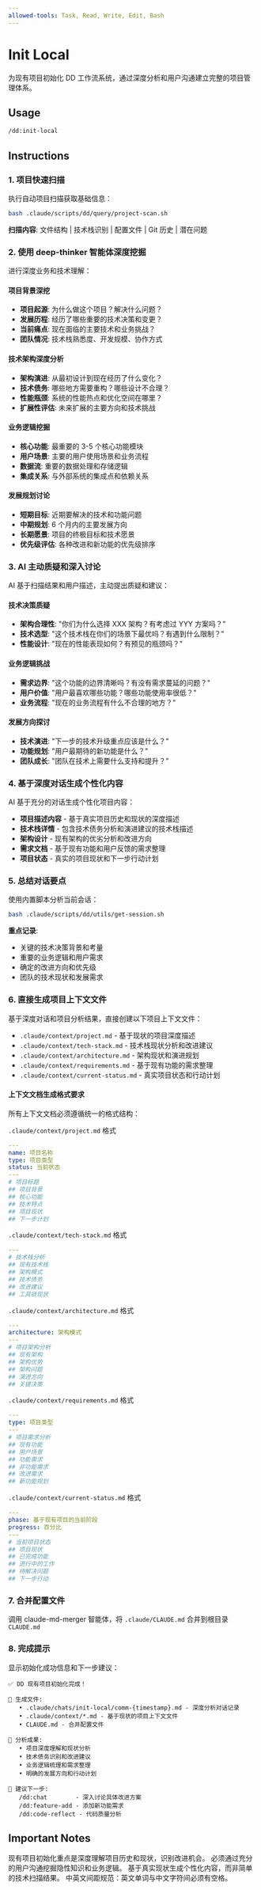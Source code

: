```yaml
---
allowed-tools: Task, Read, Write, Edit, Bash
---
```


# Init Local

为现有项目初始化 DD 工作流系统，通过深度分析和用户沟通建立完整的项目管理体系。

## Usage

```bash
/dd:init-local
```

## Instructions

### 1. 项目快速扫描

执行自动项目扫描获取基础信息：

```bash
bash .claude/scripts/dd/query/project-scan.sh
```

**扫描内容**: 文件结构 | 技术栈识别 | 配置文件 | Git 历史 | 潜在问题

### 2. 使用 deep-thinker 智能体深度挖掘

进行深度业务和技术理解：

#### 项目背景深挖

- **项目起源**: 为什么做这个项目？解决什么问题？
- **发展历程**: 经历了哪些重要的技术决策和变更？
- **当前痛点**: 现在面临的主要技术和业务挑战？
- **团队情况**: 技术栈熟悉度、开发规模、协作方式

#### 技术架构深度分析

- **架构演进**: 从最初设计到现在经历了什么变化？
- **技术债务**: 哪些地方需要重构？哪些设计不合理？
- **性能瓶颈**: 系统的性能热点和优化空间在哪里？
- **扩展性评估**: 未来扩展的主要方向和技术挑战

#### 业务逻辑挖掘

- **核心功能**: 最重要的 3-5 个核心功能模块
- **用户场景**: 主要的用户使用场景和业务流程
- **数据流**: 重要的数据处理和存储逻辑
- **集成关系**: 与外部系统的集成点和依赖关系

#### 发展规划讨论

- **短期目标**: 近期要解决的技术和功能问题
- **中期规划**: 6 个月内的主要发展方向
- **长期愿景**: 项目的终极目标和技术愿景
- **优先级评估**: 各种改进和新功能的优先级排序

### 3. AI 主动质疑和深入讨论

AI 基于扫描结果和用户描述，主动提出质疑和建议：

#### 技术决策质疑

- **架构合理性**: "你们为什么选择 XXX 架构？有考虑过 YYY 方案吗？"
- **技术选型**: "这个技术栈在你们的场景下最优吗？有遇到什么限制？"
- **性能设计**: "现在的性能表现如何？有预见的瓶颈吗？"

#### 业务逻辑挑战

- **需求边界**: "这个功能的边界清晰吗？有没有需求蔓延的问题？"
- **用户价值**: "用户最喜欢哪些功能？哪些功能使用率很低？"
- **业务流程**: "现在的业务流程有什么不合理的地方？"

#### 发展方向探讨

- **技术演进**: "下一步的技术升级重点应该是什么？"
- **功能规划**: "用户最期待的新功能是什么？"
- **团队成长**: "团队在技术上需要什么支持和提升？"

### 4. 基于深度对话生成个性化内容

AI 基于充分的对话生成个性化项目内容：

- **项目描述内容** - 基于真实项目历史和现状的深度描述
- **技术栈详情** - 包含技术债务分析和演进建议的技术栈描述
- **架构设计** - 现有架构的优劣分析和改进方向
- **需求文档** - 基于现有功能和用户反馈的需求整理
- **项目状态** - 真实的项目现状和下一步行动计划

### 5. 总结对话要点

使用内置脚本分析当前会话：

```bash
bash .claude/scripts/dd/utils/get-session.sh
```

**重点记录**:

- 关键的技术决策背景和考量
- 重要的业务逻辑和用户需求
- 确定的改进方向和优先级
- 团队的技术现状和发展需求

### 6. 直接生成项目上下文文件

基于深度对话和项目分析结果，直接创建以下项目上下文文件：

- `.claude/context/project.md` - 基于现状的项目深度描述
- `.claude/context/tech-stack.md` - 技术栈现状分析和改进建议
- `.claude/context/architecture.md` - 架构现状和演进规划
- `.claude/context/requirements.md` - 基于现有功能的需求整理
- `.claude/context/current-status.md` - 真实项目状态和行动计划

#### 上下文文档生成格式要求

所有上下文文档必须遵循统一的格式结构：

`.claude/context/project.md` 格式

```yaml
---
name: 项目名称
type: 项目类型
status: 当前状态
---
# 项目标题
## 项目背景
## 核心功能
## 技术特点
## 项目现状
## 下一步计划
```

`.claude/context/tech-stack.md` 格式

```yaml
---
# 技术栈分析
## 现有技术栈
## 架构模式
## 技术债务
## 改进建议
## 工具链现状
```

`.claude/context/architecture.md` 格式

```yaml
---
architecture: 架构模式
---
# 项目架构分析
## 现有架构
## 架构优势
## 架构问题
## 演进方向
## 关键决策
```

`.claude/context/requirements.md` 格式

```yaml
---
type: 项目类型
---
# 项目需求分析
## 现有功能
## 用户场景
## 功能需求
## 非功能需求
## 改进需求
## 新功能规划
```

`.claude/context/current-status.md` 格式

```yaml
---
phase: 基于现有项目的当前阶段
progress: 百分比
---
# 当前项目状态
## 项目现状
## 已完成功能
## 进行中的工作
## 待解决问题
## 下一步行动
```

### 7. 合并配置文件

调用 claude-md-merger 智能体，将 `.claude/CLAUDE.md` 合并到根目录 `CLAUDE.md`

### 8. 完成提示

显示初始化成功信息和下一步建议：

```
✅ DD 现有项目初始化完成！

📁 生成文件:
   • .claude/chats/init-local/comm-{timestamp}.md - 深度分析对话记录
   • .claude/context/*.md - 基于现状的项目上下文文件
   • CLAUDE.md - 合并配置文件

🎯 分析成果:
   • 项目深度理解和现状分析
   • 技术债务识别和改进建议
   • 业务逻辑梳理和需求整理
   • 明确的发展方向和行动计划

🚀 建议下一步:
   /dd:chat        - 深入讨论具体改进方案
   /dd:feature-add - 添加新功能需求
   /dd:code-reflect - 代码质量分析
```

## Important Notes

现有项目初始化重点是深度理解项目历史和现状，识别改进机会。
必须通过充分的用户沟通挖掘隐性知识和业务逻辑。
基于真实现状生成个性化内容，而非简单的技术扫描结果。
中英文间距规范：英文单词与中文字符间必须有空格。
